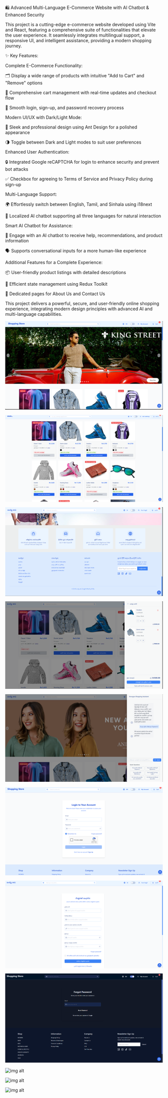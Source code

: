 🛍️ Advanced Multi-Language E-Commerce Website with AI Chatbot & Enhanced Security

This project is a cutting-edge e-commerce website developed using Vite and React, featuring a comprehensive suite of functionalities that elevate the user experience. It seamlessly integrates multilingual support, a responsive UI, and intelligent assistance, providing a modern shopping journey.

✨ Key Features:

Complete E-Commerce Functionality:

🗂️ Display a wide range of products with intuitive "Add to Cart" and "Remove" options

🛒 Comprehensive cart management with real-time updates and checkout flow

📝 Smooth login, sign-up, and password recovery process

Modern UI/UX with Dark/Light Mode:

💅 Sleek and professional design using Ant Design for a polished appearance

🌗 Toggle between Dark and Light modes to suit user preferences

Enhanced User Authentication:

🔒 Integrated Google reCAPTCHA for login to enhance security and prevent bot attacks

✅ Checkbox for agreeing to Terms of Service and Privacy Policy during sign-up

Multi-Language Support:

🌍 Effortlessly switch between English, Tamil, and Sinhala using i18next

💬 Localized AI chatbot supporting all three languages for natural interaction

Smart AI Chatbot for Assistance:

🤖 Engage with an AI chatbot to receive help, recommendations, and product information

🗣️ Supports conversational inputs for a more human-like experience

Additional Features for a Complete Experience:

📦 User-friendly product listings with detailed descriptions

🔄 Efficient state management using Redux Toolkit

📑 Dedicated pages for About Us and Contact Us

This project delivers a powerful, secure, and user-friendly online shopping experience, integrating modern design principles with advanced AI and multi-language capabilities.

![img alt](https://github.com/samadhii99/Shopping-Store/blob/17aa584a540eac524474364a6ddef9cee129fe96/1.PNG)

![img alt](https://github.com/samadhii99/Shopping-Store/blob/acfcfde2cab34c0541888815554fa52143c0e548/2.PNG)

![img alt](https://github.com/samadhii99/Shopping-Store/blob/0822dc4c23c03994eaff1eb0b28df6acc56733f2/3.PNG)

![img alt](https://github.com/samadhii99/Shopping-Store/blob/01b1d8a3708131ae8516243a3332b39368de6474/4.PNG)

![img alt](https://github.com/samadhii99/Shopping-Store/blob/48b335e355dea42e4592fe8c6ee4debde939f27b/5.PNG)

![img alt](https://github.com/samadhii99/Shopping-Store/blob/3fe78231ce42fc50f5a71a4f32237815d9bf884b/Log-in.PNG)

![img alt](https://github.com/samadhii99/Shopping-Store/blob/91995c6ff7e7803b46c58a9843c654aaf8bcfc1d/Sign-up.PNG)

![img alt](https://github.com/samadhii99/Shopping-Store/blob/0142c6bc6d2e605a253cabc01a724bc54f89d6aa/ForgotPassword%20-DarkMode.PNG)

![img alt]()

![img alt]()

![img alt]()

